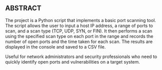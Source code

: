 ## ABSTRACT

The project is a Python script that implements a basic port scanning tool. The script allows the user to input a host IP address, a range of ports to scan, and a scan type (TCP, UDP, SYN, or FIN). It then performs a scan using the specified scan type on each port in the range and records the number of open ports and the time taken for each scan. The results are displayed in the console and saved to a CSV file.

Useful for network administrators and security professionals who need to quickly identify open ports and vulnerabilities on a target system.
